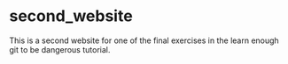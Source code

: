 # second_website
This is a second website for one of the final exercises in the learn enough git to be dangerous tutorial.
